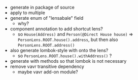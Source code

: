 - generate in package of source
- apply to multiple
- generate enum of "lensabale" field
    - why?
- component annotation to add shortcut lens?
    - so `House(Address)` and `Person(@Direct House house)` => `PersonLens.ROOT.house().address`, but then also `PersonLens.ROOT.address()`
- also generate lombok-style with onto the lens?
    - so `PersonLens.ROOT.house().withAddress()` ?
- generate with methods so that lombok is not necessary
- remove vavr transitive dependency
  - maybe vavr add-on module?
